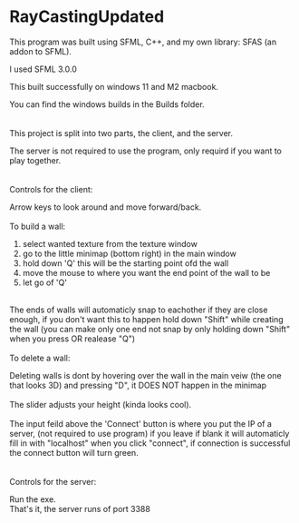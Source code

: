 # RayCastingUpdated

This program was built using SFML, C++, and my own library: SFAS (an addon to SFML).

I used SFML 3.0.0

This built successfully on windows 11 and M2 macbook.

You can find the windows builds in the Builds folder.
<br/>
<br/>
<br/>
This project is split into two parts, the client, and the server.

The server is not required to use the program, only requird if you want to play together.
<br/>
<br/>
<br/>
Controls for the client:

  Arrow keys to look around and move forward/back.
  <br/>
  <br/>
  To build a wall:
  
  1. select wanted texture from the texture window
  2. go to the little minimap (bottom right) in the main window 
  3. hold down 'Q' this will be the starting point ofd the wall
  4. move the mouse to where you want the end point of the wall to be
  5. let go of 'Q'
  <br/>
  The ends of walls will automaticly snap to eachother if they are close enough, if you don't want this to happen
  hold down "Shift" while creating the wall (you can make only one end not snap by only holding down "Shift" when you press OR realease "Q")
  <br/>
  <br/>
  To delete a wall:
  
  Deleting walls is dont by hovering over the wall in the main veiw (the one that looks 3D) and pressing "D", it DOES NOT happen
  in the minimap
  <br/>
  <br/>
  The slider adjusts your height (kinda looks cool).
  <br/>
  <br/>
  The input feild above the 'Connect' button is where you put the IP of a server, (not required to use program) 
  if you leave if blank it will automaticly fill in with "localhost" when you click "connect", if connection is
  successful the connect button will turn green.
  <br/>
  <br/>
  <br/>
Controls for the server:
  
  Run the exe.
  <br/>
  That's it, the server runs of port 3388
 
